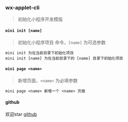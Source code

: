 ### wx-applet-cli
> 初始化小程序开发模版

#### `mini init [name]`
> 初始化小程序项目 命令，`[name]` 为可选参数

```
mini init 为在当前目录下初始化项目
mini init [name] 为在当前目录下的 [name] 目录下初始化项目
```

#### `mini page <name>`
> 新增页面，`<name>` 为必填参数

```
mini page <name> 新增一个 <name> 页面 
```
#### github
欢迎star [github](https://github.com/suyunlongsy/wx-applet-cli.git) 